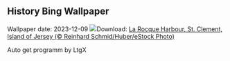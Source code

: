 ## History Bing Wallpaper
Wallpaper date: 2023-12-09
![](https://www.bing.com/th?id=OHR.JerseyIsland_EN-US0109101063_UHD.jpg&w=1000)Download: [La Rocque Harbour, St. Clement, Island of Jersey (© Reinhard Schmid/Huber/eStock Photo)](https://www.bing.com/th?id=OHR.JerseyIsland_EN-US0109101063_UHD.jpg)

Auto get programm by LtgX
